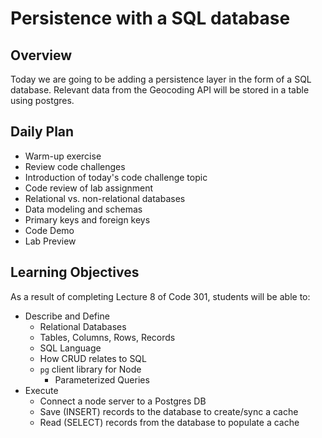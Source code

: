 # Persistence with a SQL database

## Overview

Today we are going to be adding a persistence layer in the form of a SQL database. Relevant data from the Geocoding API will be stored in a table using postgres.

## Daily Plan

- Warm-up exercise
- Review code challenges
- Introduction of today's code challenge topic
- Code review of lab assignment
- Relational vs. non-relational databases
- Data modeling and schemas
- Primary keys and foreign keys
- Code Demo
- Lab Preview

## Learning Objectives

As a result of completing Lecture 8 of Code 301, students will be able to:

* Describe and Define  
  * Relational Databases
  * Tables, Columns, Rows, Records
  * SQL Language
  * How CRUD relates to SQL
  * `pg` client library for Node
    * Parameterized Queries
* Execute
  * Connect a node server to a Postgres DB
  * Save (INSERT) records to the database to create/sync a cache
  * Read (SELECT) records from the database to populate a cache
